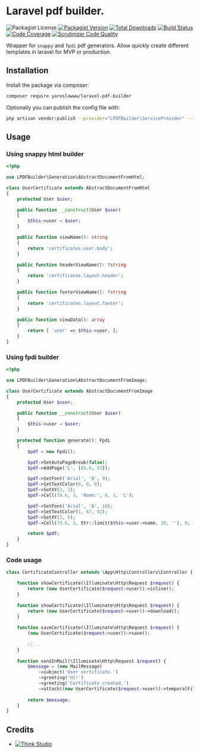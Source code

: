 # Laravel pdf builder.

![Packagist License](https://img.shields.io/packagist/l/yaroslawww/laravel-pdf-builder?color=%234dc71f)
[![Packagist Version](https://img.shields.io/packagist/v/yaroslawww/laravel-pdf-builder)](https://packagist.org/packages/yaroslawww/laravel-pdf-builder)
[![Total Downloads](https://img.shields.io/packagist/dt/yaroslawww/laravel-pdf-builder)](https://packagist.org/packages/yaroslawww/laravel-pdf-builder)
[![Build Status](https://scrutinizer-ci.com/g/yaroslawww/laravel-pdf-builder/badges/build.png?b=main)](https://scrutinizer-ci.com/g/yaroslawww/laravel-pdf-builder/build-status/main)
[![Code Coverage](https://scrutinizer-ci.com/g/yaroslawww/laravel-pdf-builder/badges/coverage.png?b=main)](https://scrutinizer-ci.com/g/yaroslawww/laravel-pdf-builder/?branch=main)
[![Scrutinizer Code Quality](https://scrutinizer-ci.com/g/yaroslawww/laravel-pdf-builder/badges/quality-score.png?b=main)](https://scrutinizer-ci.com/g/yaroslawww/laravel-pdf-builder/?branch=main)

Wrapper for `snappy` and `fpdi` pdf generators. Allow quickly create different templates in laravel for MVP or
production.

## Installation

Install the package via composer:

```bash
composer require yaroslawww/laravel-pdf-builder
```

Optionally you can publish the config file with:

```bash
php artisan vendor:publish --provider="LPDFBuilder\ServiceProvider" --tag="config"
```

## Usage

### Using snappy html builder

```php
<?php

use LPDFBuilder\Generation\AbstractDocumentFromHtml;

class UserCertificate extends AbstractDocumentFromHtml
{
    protected User $user;

    public function __construct(User $user)
    {
        $this->user = $user;
    }

    public function viewName(): string
    {
        return 'certificates.user.body';
    }

    public function headerViewName(): ?string
    {
        return 'certificates.layout.header';
    }

    public function footerViewName(): ?string
    {
        return 'certificates.layout.footer';
    }

    public function viewData(): array
    {
        return [ 'user' => $this->user, ];
    }
}
```

### Using fpdi builder

```php
<?php

use LPDFBuilder\Generation\AbstractDocumentFromImage;

class UserCertificate extends AbstractDocumentFromImage
{
    protected User $user;

    public function __construct(User $user)
    {
        $this->user = $user;
    }

    protected function generate(): Fpdi
    {
        $pdf = new Fpdi();

        $pdf->SetAutoPageBreak(false);
        $pdf->AddPage('L', [85.6, 53]);

        $pdf->SetFont('Arial', 'B', 9);
        $pdf->SetTextColor(0, 0, 0);
        $pdf->SetXY(3, 2);
        $pdf->Cell(79.6, 3, 'Name:', 0, 1, 'L');

        $pdf->SetFont('Arial', 'B', 10);
        $pdf->SetTextColor(1, 67, 92);
        $pdf->SetXY(3, 6);
        $pdf->Cell(79.6, 3, Str::limit($this->user->name, 30, ''), 0, 1, 'C');

        return $pdf;
    }
}
```

### Code usage

```php
class CertificateController extends \App\Http\Controllers\Controller {

    function showCertificate(\Illuminate\Http\Request $request) {
        return (new UserCertificate($request->user))->inline();
    }
    
    function showCertificate(\Illuminate\Http\Request $request) {
        return (new UserCertificate($request->user))->download();
    }
  
    function saveCertificate(\Illuminate\Http\Request $request) {
        (new UserCertificate($request->user))->save();
        
        //...
    }
    
    function sendInMail(\Illuminate\Http\Request $request) {
        $message = (new MailMessage)
            ->subject('User certificate.')
            ->greeting('Hi!')
            ->greeting('Certificate created.')
            ->attach((new UserCertificate($request->user))->temporalFile());
        
        return $message;
    }
}
```

## Credits

- [![Think Studio](https://yaroslawww.github.io/images/sponsors/packages/logo-think-studio.png)](https://think.studio/) 
